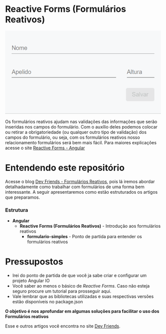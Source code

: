 # Reactive Forms (Formulários Reativos)

![Formulário Simples](https://github.com/arthur-lima-dev/angular-forms-example/blob/master/src/assets/reactive-forms.gif)

Os formulários reativos ajudam nas validações das informações que serão inseridas nos campos do formulário. Com o auxílio deles podemos colocar ou retirar a obrigatoriedade (ou qualquer outro tipo de validação) dos campos do formulário, ou seja, com os formulários reativos nosso relacionamento formulários será bem mais fácil.
Para maiores explicações acesse o site [Reactive Forms - Angular](https://angular.io/guide/reactive-forms)

# Entendendo este repositório
Acesse o blog [Dev Friends - Formulários Reativos](https://developers-friends.gitbook.io/blog/angular/reactive-forms), pois lá iremos abordar detalhadamente como trabalhar com formulários de uma forma bem interessante. A seguir apresentaremos como estão estruturados os artigos que preparamos.

### Estrutura 
- **Angular**
    - **Reactive Forms (Formulários Reativos)** - Introdução aos formulários reativos
        - **formulario-simples** - Ponto de partida para entender os formulários reativos

# Pressupostos
  - Irei do ponto de partida de que você ja sabe criar e configurar um projeto Angular IO
  - Você saber ao menos o básico de *Reactive Forms*. Caso não esteja seguro procure um tutorial para prosseguir aqui.
  - Vale lembrar que as bibliotecas utilizadas e suas respectivas versões estão disponíveis no package.json


**O objetivo é nos aprofundar em algumas soluções para facilitar o uso dos Formulários reativos**

Esse e outros artigos você encontra no site [Dev Friends](https://developers-friends.gitbook.io/blog/).
